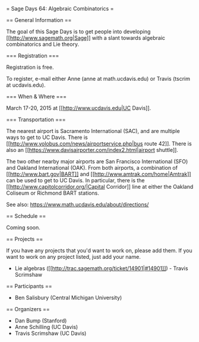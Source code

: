 = Sage Days 64: Algebraic Combinatorics =

== General Information ==

The goal of this Sage Days is to get people into developing [[http://www.sagemath.org|Sage]] with a slant towards algebraic combinatorics and Lie theory.

=== Registration ===

Registration is free.

To register, e-mail either Anne (anne at math.ucdavis.edu) or Travis (tscrim at ucdavis.edu).

=== When & Where ===

March 17-20, 2015 at [[http://www.ucdavis.edu|UC Davis]].

=== Transportation ===

The nearest airport is Sacramento International (SAC), and are multiple ways to get to UC Davis. There is [[http://www.yolobus.com/news/airportservice.php|bus route 42]]. There is also an [[https://www.davisairporter.com/index2.html|airport shuttle]].

The two other nearby major airports are San Francisco International (SFO) and Oakland International (OAK). From both airports, a combination of [[http://www.bart.gov|BART]] and [[http://www.amtrak.com/home|Amtrak]] can be used to get to UC Davis. In particular, there is the [[http://www.capitolcorridor.org/|Capital Corridor]] line at either the Oakland Coliseum or Richmond BART stations.

See also: https://www.math.ucdavis.edu/about/directions/

== Schedule ==

Coming soon.

== Projects ==

If you have any projects that you'd want to work on, please add them. If you want to work on any project listed, just add your name.

 * Lie algebras ([[http://trac.sagemath.org/ticket/14901|#14901]]) - Travis Scrimshaw

== Participants ==

 * Ben Salisbury (Central Michigan University)

== Organizers ==

 * Dan Bump (Stanford)
 * Anne Schilling (UC Davis)
 * Travis Scrimshaw (UC Davis)
